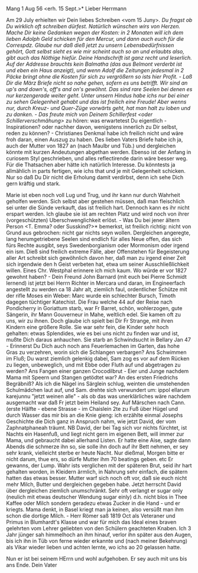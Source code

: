  Mang 1 Aug 56
 <erh. 15 Sept.>*
Lieber Herrmann

Am 29 July erhielten wir Dein liebes Schreiben <vom 15 Juny>*. Du fragst ob Du wirklich oft schreiben dürfest. Natürlich wünschen wirs von Herzen. Mache Dir keine Gedanken wegen der Kosten: in 2 Monaten will ich dem lieben Adolph Geld schicken für den Mercur, und dann auch euch für die Correspdz. Glaube nur daß dieß jetzt zu unsern Lebensbedürfnissen gehört, Gott selbst sieht es wie mir scheint auch so an und erlaubts also, gibt auch das Nöthige hiefür. Deine Handschrift ist ganz recht und leserlich. Auf der Addresse brauchts kein Balmatha (das aus Belmont verderbt ist und eben ein Haus anzeigt), und wenn Adolf die Zeitungen jedesmal in 2 Päcke bringt ohne die Kosten für sich zu vergrößern so ists hier Profit. - Laß Dir die März Briefe nicht so nahe gehen, sofern es uns betrifft. Wir sind an up's and down's, off's and on's gewöhnt. Das sind rare Seelen bei denen es nur kerzengerade weiter geht. Unter unsern Hindus habe ichs nur bei einer zu sehen Gelegenheit gehabt und das ist freilich eine Freude! Aber wenns nur, durch Kreuz- und Quer-Züge vorwärts geht, hat man halt zu loben und zu danken. - Das freute mich von Deinem Schillerfest <oder Schillerverschmähung>* zu hören: was erwartetest Du eigentlich - Inspirationen? oder nachher davon, wenigstens innerlich zu Dir selbst, reden zu können? - Christianes Denkmal habe ich freilich nicht und wäre froh daran, einen Auszug zu haben. Des lieben Vaters Briefe habe ich ja, auch der Mutter von 1827 an (nach Maulbr und Tüb.) und dergleichen könnte mit kurzen Andeutungen abgethan werden. Ebenso ist der Anfang in curiosem Styl geschrieben, und alles reflectirende darin wäre besser weg. Für die Thatsachen aber hätte ich natürlich Interesse. Du könntests ja allmählich in parts fertigen, wie ichs that und je mit Gelegenheit schicken. Nur so daß Du Dir nicht die Erholung damit verdirbst, denn ich sehe Dich gern kräftig und stark.

Marie ist eben noch voll Lug und Trug, und ihr kann nur durch Wahrheit geholfen werden. Sich selbst aber gestehen müssen, daß man fleischlich sei unter die Sünde verkauft, das ist freilich hart. Dennoch kann es ihr nicht erspart werden. Ich glaube sie ist am rechten Platz und wird noch von ihrer (vorgeschützten) Uberschwenglichkeit erlöst. - Was Du bei jener ältern Person <T. Emma? oder Susskind?>* bemerkst, ist freilich richtig: nicht von Grund aus gebrochen: nicht gar nichts seyn wollen. Dergleichen angeregte, lang herumgetriebene Seelen sind endlich für alles Neue offen, das sich fürs Rechte ausgibt, seys Swedenborgianism oder Mormonism oder irgend ein ism. Dieß sind freilich extreme Fälle, aber Offenstehen für Begeisterung aller Art schreibt sich gewöhnlich davon her, daß man zu irgend einer Zeit sich irgendwie den h Geist verbeten hat, etwa um seiner Ausschließlichkeit willen. Eines Chr. Westphal erinnere ich mich kaum. Wo würde er vor 1827 gewohnt haben? - Dein Freund John Barnard (mit euch bei Pierre Schmidt lernend) ist jetzt bei Herrn Richter in Mercara und daran, im Engineerfach angestellt zu werden ca 18 Jahr alt, ziemlich faul, ordentlicher Schütze mit der rifle Moses ein Weber: Marc wurde ein schlechter Bursch, Timoth dagegen tüchtiger Katechist. Die Frau welche 44 auf der Reise nach Pondicherry in Goriattum starb, war Fr Barret, schön, wohlerzogen, gute Sängerin, ihr Mann Gouverneur in Mahe, weltlich edel. Sie kamen oft zu uns, wir zu ihnen. Doch glaube ich spielt bei Dir Fr Strange, mit ihren Kindern eine größere Rolle. Sie war sehr fein, die Kinder sehr hoch gehalten: etwas Splendides, wie es bei uns nicht zu finden war und ist, mußte Dich daraus anhauchen. Sie starb an Schwindsucht in Bellary Jan 47 - Erinnerst Du Dich auch noch ans Feuerlemachen im Garten, das hohe Gras zu verzehren, worin sich die Schlangen verbargen? Ans Schwimmen im Fluß; Du warst ziemlich gelenkig dabei, Sam zog es vor auf dem Rücken zu liegen, unbeweglich, und mit Ebbe oder Fluth auf und abgetragen zu werden? Ans Fangen einer ganzen Crocodilbrut - Eier und Junge nachdem Mama mit Speern und Stangen getödtet war? An des ersten Friedrichs Begräbniß? Als ich die Nägel ins Särglein schlug, weinten die umstehenden Schulmädchen laut auf, und Sam. drehte sich verwundert um: ippol ellarum karejunnu "jetzt weinen alle" - als ob das was unerklärliches wäre nachdem ausgemacht war daß Fr jetzt beim Heiland sey. Auf Märschen nach Cann. (erste Hälfte - ebene Strasse - im Chaislein 2te zu Fuß über Hügel und durch Wasser das mir bis an die Knie gieng: ich erzählte einmal Josephs Geschichte die Dich ganz in Anspruch nahm, wie jetzt David, der vom Zaphnatphaneah träumt. NB David, der bei Tag sich vor nichts fürchtet, ist Nachts ein Hasenfuß, und liegt nicht gern im eigenen Bett, will immer zur Mama, und gebraucht dabei allerhand Listen. Er hatte eine Aise, sagte dann Abends die schmerze ihn so, sie solle ihn doch auf ihr Bett nehmen, er sey sehr krank, vielleicht sterbe er heute Nacht. Nur dießmal, Morgen bitte er nicht darum, thue ers, so dürfe Mutter ihm 70 beatings geben. etc Er gewanns, der Lump. Wahr ists verglichen mit der späteren Brut, seid ihr hart gehalten worden, in Kleidern ärmlich, in Nahrung sehr einfach, die spätern hatten das etwas besser. Mutter warf sich noch oft vor, daß sie euch nicht mehr Milch, Butter und dergleichen gegeben habe. Jetzt herrscht David über dergleichen ziemlich unumschränkt. Sehr oft verlangt er sugar only (neulich mit etwas deutscher Wendung sugar einly) d.h. nicht blos in Thee Kaffee oder Milch sondern geradezu etwas Zucker in die Hand - und er kriegts. Mama denkt, in Basel kriegt man ja keinen, also versüßt man ihm schon die dortige Milch. - Herr Römer saß 1819 Oct als Veteraner und Primus in Blumhardt's Klasse und war für mich das Ideal eines braven gelehrten vom Lehrer geliebten von den Schülern geachteten Knaben. Ich 3 Jahr jünger sah himmelhoch an ihm hinauf, verlor ihn später aus den Augen, bis ich ihn in Tüb von ferne wieder erkannte und (nach meiner Bekehrung) als Vikar wieder lieben und achten lernte, wo ichs ao 20 gelassen hatte.

Nun er ist bei seinem HErrn und wohl aufgehoben. Er sey auch mit uns bis ans Ende.
 Dein Vater

